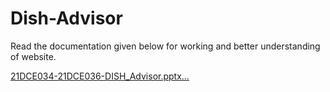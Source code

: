 # Dish-Advisor
Read the documentation given below for working and better understanding of website. 

[21DCE034-21DCE036-DISH_Advisor.pptx…](https://view.officeapps.live.com/op/view.aspx?src=https%3A%2F%2Fraw.githubusercontent.com%2FVatsal0313%2FDish-Advisor%2Fmain%2F21DCE034-21DCE036-DISH_Advisor.pptx&wdOrigin=BROWSELINK)
